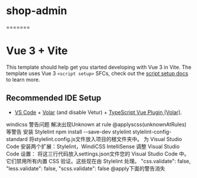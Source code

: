 # shop-admin
=======
# Vue 3 + Vite

This template should help get you started developing with Vue 3 in Vite. The template uses Vue 3 `<script setup>` SFCs, check out the [script setup docs](https://v3.vuejs.org/api/sfc-script-setup.html#sfc-script-setup) to learn more.

## Recommended IDE Setup

- [VS Code](https://code.visualstudio.com/) + [Volar](https://marketplace.visualstudio.com/items?itemName=Vue.volar) (and disable Vetur) + [TypeScript Vue Plugin (Volar)](https://marketplace.visualstudio.com/items?itemName=Vue.vscode-typescript-vue-plugin).


windicss 警告问题 解决出现Unknown at rule @applyscss(unknownAtRules)等警告
安装 Stylelint
npm install --save-dev stylelint stylelint-config-standard
将stylelint.config.js文件放入项目的根文件夹中。
为 Visual Studio Code 安装两个扩展：Stylelint，WindiCSS IntelliSense
调整 Visual Studio Code 设置：
将这三行代码放入settings.json文件您的 Visual Studio Code 中。它们禁用所有内置 CSS 验证。这些现在由 Stylelint 处理。
"css.validate": false,
"less.validate": false,
"scss.validate": false
@apply下面的警告消失